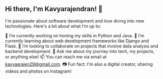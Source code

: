 ## Hi there, I'm Kavyarajendran! 👋

I'm passionate about software development and love diving into new technologies. Here's a bit about what I'm up to:

🔭 I’m currently working on honing my skills in Python and Java.
🌱 I’m currently learning about web development frameworks like Django and Flask.
👯 I’m looking to collaborate on projects that involve data analysis and backend development.
💬 Ask me about my journey into tech, my projects, or anything else!
📫 You can reach me via email at kavyaarajen29@gmail.com.
📷 Fun fact: I'm also a digital creator, sharing videos and photos on Instagram! 
